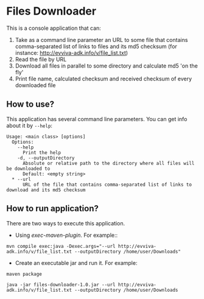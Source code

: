 Files Downloader
============

This is a console application that can:
 1. Take as a command line parameter an URL to some file that contains comma-separated list of links to files and its md5 checksum (for instance: http://evviva-adk.info/v/file_list.txt)
 2. Read the file by URL
 3. Download all files in parallel to some directory and calculate md5 'on the fly'
 4. Print file name, calculated checksum and received checksum of every downloaded file

How to use?
-----------------------------------
This application has several command line parameters. You can get info about it by `--help`:

    Usage: <main class> [options]
      Options:
        --help
          Print the help
        -d, --outputDirectory
          Absolute or relative path to the directory where all files will be downloaded to
          Default: <empty string>
      * --url
          URL of the file that contains comma-separated list of links to download and its md5 checksum

How to run application?
-----------------------------------
There are two ways to execute this application.
 - Using _exec-maven-plugin_. For example::
 
 `mvn compile exec:java -Dexec.args="--url http://evviva-adk.info/v/file_list.txt --outputDirectory /home/user/Downloads"`
 
 - Create an executable jar and run it. For example:
 
 `maven package`
 
 `java -jar files-downloader-1.0.jar --url http://evviva-adk.info/v/file_list.txt --outputDirectory /home/user/Downloads`